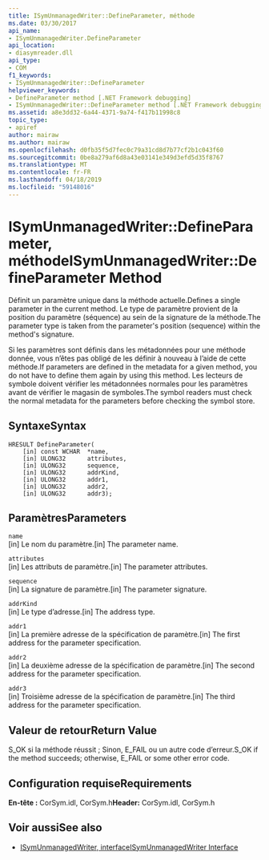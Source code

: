 ```yaml
---
title: ISymUnmanagedWriter::DefineParameter, méthode
ms.date: 03/30/2017
api_name:
- ISymUnmanagedWriter.DefineParameter
api_location:
- diasymreader.dll
api_type:
- COM
f1_keywords:
- ISymUnmanagedWriter::DefineParameter
helpviewer_keywords:
- DefineParameter method [.NET Framework debugging]
- ISymUnmanagedWriter::DefineParameter method [.NET Framework debugging]
ms.assetid: a8e3dd32-6a44-4371-9a74-f417b11998c8
topic_type:
- apiref
author: mairaw
ms.author: mairaw
ms.openlocfilehash: d0fb35f5d7fec0c79a31cd8d7b77cf2b1c043f60
ms.sourcegitcommit: 0be8a279af6d8a43e03141e349d3efd5d35f8767
ms.translationtype: MT
ms.contentlocale: fr-FR
ms.lasthandoff: 04/18/2019
ms.locfileid: "59148016"
---
```

# <a name="isymunmanagedwriterdefineparameter-method"></a><span data-ttu-id="1b519-102">ISymUnmanagedWriter::DefineParameter, méthode</span><span class="sxs-lookup"><span data-stu-id="1b519-102">ISymUnmanagedWriter::DefineParameter Method</span></span>
<span data-ttu-id="1b519-103">Définit un paramètre unique dans la méthode actuelle.</span><span class="sxs-lookup"><span data-stu-id="1b519-103">Defines a single parameter in the current method.</span></span> <span data-ttu-id="1b519-104">Le type de paramètre provient de la position du paramètre (séquence) au sein de la signature de la méthode.</span><span class="sxs-lookup"><span data-stu-id="1b519-104">The parameter type is taken from the parameter's position (sequence) within the method's signature.</span></span>  
  
 <span data-ttu-id="1b519-105">Si les paramètres sont définis dans les métadonnées pour une méthode donnée, vous n’êtes pas obligé de les définir à nouveau à l’aide de cette méthode.</span><span class="sxs-lookup"><span data-stu-id="1b519-105">If parameters are defined in the metadata for a given method, you do not have to define them again by using this method.</span></span> <span data-ttu-id="1b519-106">Les lecteurs de symbole doivent vérifier les métadonnées normales pour les paramètres avant de vérifier le magasin de symboles.</span><span class="sxs-lookup"><span data-stu-id="1b519-106">The symbol readers must check the normal metadata for the parameters before checking the symbol store.</span></span>  
  
## <a name="syntax"></a><span data-ttu-id="1b519-107">Syntaxe</span><span class="sxs-lookup"><span data-stu-id="1b519-107">Syntax</span></span>  
  
```  
HRESULT DefineParameter(  
    [in] const WCHAR  *name,  
    [in] ULONG32      attributes,  
    [in] ULONG32      sequence,  
    [in] ULONG32      addrKind,  
    [in] ULONG32      addr1,  
    [in] ULONG32      addr2,  
    [in] ULONG32      addr3);  
```  
  
## <a name="parameters"></a><span data-ttu-id="1b519-108">Paramètres</span><span class="sxs-lookup"><span data-stu-id="1b519-108">Parameters</span></span>  
 `name`  
 <span data-ttu-id="1b519-109">[in] Le nom du paramètre.</span><span class="sxs-lookup"><span data-stu-id="1b519-109">[in] The parameter name.</span></span>  
  
 `attributes`  
 <span data-ttu-id="1b519-110">[in] Les attributs de paramètre.</span><span class="sxs-lookup"><span data-stu-id="1b519-110">[in] The parameter attributes.</span></span>  
  
 `sequence`  
 <span data-ttu-id="1b519-111">[in] La signature de paramètre.</span><span class="sxs-lookup"><span data-stu-id="1b519-111">[in] The parameter signature.</span></span>  
  
 `addrKind`  
 <span data-ttu-id="1b519-112">[in] Le type d’adresse.</span><span class="sxs-lookup"><span data-stu-id="1b519-112">[in] The address type.</span></span>  
  
 `addr1`  
 <span data-ttu-id="1b519-113">[in] La première adresse de la spécification de paramètre.</span><span class="sxs-lookup"><span data-stu-id="1b519-113">[in] The first address for the parameter specification.</span></span>  
  
 `addr2`  
 <span data-ttu-id="1b519-114">[in] La deuxième adresse de la spécification de paramètre.</span><span class="sxs-lookup"><span data-stu-id="1b519-114">[in] The second address for the parameter specification.</span></span>  
  
 `addr3`  
 <span data-ttu-id="1b519-115">[in] Troisième adresse de la spécification de paramètre.</span><span class="sxs-lookup"><span data-stu-id="1b519-115">[in] The third address for the parameter specification.</span></span>  
  
## <a name="return-value"></a><span data-ttu-id="1b519-116">Valeur de retour</span><span class="sxs-lookup"><span data-stu-id="1b519-116">Return Value</span></span>  
 <span data-ttu-id="1b519-117">S_OK si la méthode réussit ; Sinon, E_FAIL ou un autre code d’erreur.</span><span class="sxs-lookup"><span data-stu-id="1b519-117">S_OK if the method succeeds; otherwise, E_FAIL or some other error code.</span></span>  
  
## <a name="requirements"></a><span data-ttu-id="1b519-118">Configuration requise</span><span class="sxs-lookup"><span data-stu-id="1b519-118">Requirements</span></span>  
 <span data-ttu-id="1b519-119">**En-tête :** CorSym.idl, CorSym.h</span><span class="sxs-lookup"><span data-stu-id="1b519-119">**Header:** CorSym.idl, CorSym.h</span></span>  
  
## <a name="see-also"></a><span data-ttu-id="1b519-120">Voir aussi</span><span class="sxs-lookup"><span data-stu-id="1b519-120">See also</span></span>

- [<span data-ttu-id="1b519-121">ISymUnmanagedWriter, interface</span><span class="sxs-lookup"><span data-stu-id="1b519-121">ISymUnmanagedWriter Interface</span></span>](../../../../docs/framework/unmanaged-api/diagnostics/isymunmanagedwriter-interface.md)
